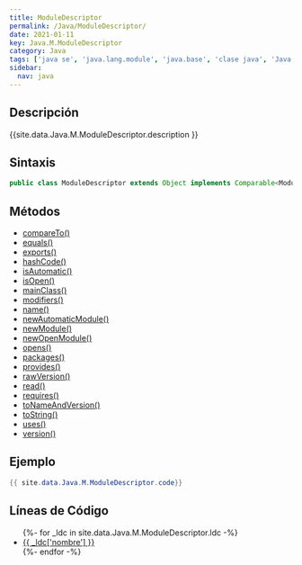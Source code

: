 ```yaml
---
title: ModuleDescriptor
permalink: /Java/ModuleDescriptor/
date: 2021-01-11
key: Java.M.ModuleDescriptor
category: Java
tags: ['java se', 'java.lang.module', 'java.base', 'clase java', 'Java 9']
sidebar: 
  nav: java
---
```


## Descripción
{{site.data.Java.M.ModuleDescriptor.description }}

## Sintaxis
~~~java
public class ModuleDescriptor extends Object implements Comparable<ModuleDescriptor>
~~~

## Métodos
* [compareTo()](/Java/ModuleDescriptor/compareTo)
* [equals()](/Java/ModuleDescriptor/equals)
* [exports()](/Java/ModuleDescriptor/exports)
* [hashCode()](/Java/ModuleDescriptor/hashCode)
* [isAutomatic()](/Java/ModuleDescriptor/isAutomatic)
* [isOpen()](/Java/ModuleDescriptor/isOpen)
* [mainClass()](/Java/ModuleDescriptor/mainClass)
* [modifiers()](/Java/ModuleDescriptor/modifiers)
* [name()](/Java/ModuleDescriptor/name)
* [newAutomaticModule()](/Java/ModuleDescriptor/newAutomaticModule)
* [newModule()](/Java/ModuleDescriptor/newModule)
* [newOpenModule()](/Java/ModuleDescriptor/newOpenModule)
* [opens()](/Java/ModuleDescriptor/opens)
* [packages()](/Java/ModuleDescriptor/packages)
* [provides()](/Java/ModuleDescriptor/provides)
* [rawVersion()](/Java/ModuleDescriptor/rawVersion)
* [read()](/Java/ModuleDescriptor/read)
* [requires()](/Java/ModuleDescriptor/requires)
* [toNameAndVersion()](/Java/ModuleDescriptor/toNameAndVersion)
* [toString()](/Java/ModuleDescriptor/toString)
* [uses()](/Java/ModuleDescriptor/uses)
* [version()](/Java/ModuleDescriptor/version)

## Ejemplo
~~~java
{{ site.data.Java.M.ModuleDescriptor.code}}
~~~

## Líneas de Código
<ul>
{%- for _ldc in site.data.Java.M.ModuleDescriptor.ldc -%}
   <li>
       <a href="{{_ldc['url'] }}">{{ _ldc['nombre'] }}</a>
   </li>
{%- endfor -%}
</ul>
